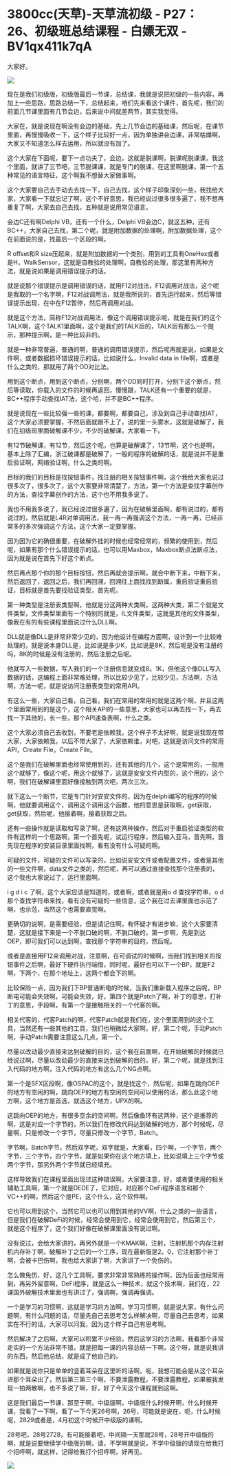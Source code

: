 # 3800cc(天草)-天草流初级 - P27：26、初级班总结课程 - 白嫖无双 - BV1qx411k7qA

大家好。

![](img/85015787ca0c81d66ce7402c563ef58e_1.png)

现在是我们初级版，初级版最后一节课，总结课，我就是说把初级的一些内容，再加上一些思路，思路总结一下，总结起来，咱们先来看这个课件，首先呢，我们的前面几节课里面有几节会边，后来说中间就差两节，其实我觉得。

大家在，就是说现在啊没有会边的基础，先上几节会边的基础课，然后呢，在课节里面，再慢慢吸收一下，这个样子比较好一点，因为单独讲会边课，非常枯燥啊，大家又不知道怎么样去运用，所以就没有加了。

这个大家在下面呢，要下一点功夫了，会边，这就是脱课啊，脱课呢脱课课，我这个里面，就讲了三节吧，三节脱课课，就是专门的脱课，在这里啊脱课，第一个五种常见的语言特征，这个啊我不想替大家做事啊。

这个大家要自己去手动去去找一下，自己去找，这个样子印象深刻一些，我找给大家，大家看一下就忘记了啊，这个不好意思，我已经说过很多很多遍了，我不想再重复了啊，大家去自己去找，五种就是说用常见语言。

会边C还有啊Delphi VB，还有一个什么，Delphi VB会边C，就这五种，还有BC++，大家自己去找，第二个呢，就是附加数据的处理啊，附加数据处理，这个在前面说的是，找最后一个区段的啊。

R offset和R size压起来，就是附加数据的一个类别，用到的工具有OneHex或者是H，WalkSensor，这就是自教验的处理啊，自教验的处理，那这里有两种方法，就是说如果是调用错误提示的话。

就是说那个错误提示是调用错误的话，就用F12对战法，F12调用对战法，这个呢是我取的一个名字啊，F12对战调用法，就是我所说的，首先运行起来，然后等错误提示出现，在中在F12暂停，然后再调用对战。

就是这个方法，简称F12对战调用法，像这个调用错误提示呢，就是在我们的这个TALK啊，这个TALK1里面啊，这个是我们的TALK后的，TALK后有那么一个提示，那种提示啊，是一种比较非的。

就是一种非常普遍，普通的啊，普通的调用错误提示，然后呢再就是说，如果是文件啊，或者数据损坏错误提示的话，比如说什么，Invalid data in file啊，或者是什么之类的，那就用了两个OD对比法。

用到这个断点，用到这个断点，分别啊，两个OD同时打开，分别下这个断点，然后等读取，你载入的文件的时候再返回，慢慢跟，TALK还有一个重要的就是，BC++程序手动查找IAT法，这个哈，并不是BC++程序。

就是说现在一些比较强一些的课，都要啊，都要自己，涉及到自己手动查找IAT，这个大家必须要掌握，不然后面就跟不上了，说的里一头雾水，这就是破解了，我们在初级班里面破解课不少，不少的破解课，大家看一下。

有12节破解课，有12节，然后这个呢，也算是破解课了，13节啊，这个也是啊，基本上除了汇编，浙江破课都是破解了，一般的程序的破解的话，就是说并不是重启验证啊，网络验证啊，什么之类的啊。

目标的我们的目标是找按钮事件，找注册的相关按钮事件啊，这个我给大家也说过很多次了，很多次了，这个大家要非常清楚了，方法，第一个方法是查找字幕创作的方法，查找字幕创作的方法，这个也不用我多说了。

我也不用我多说了，我已经说过很多遍了，因为在破解里面啊，都有说过的，都有说过的，然后就是L4R对单调用法，我一再一再强调这个方法，一再一再，已经非常多的多次强调这个方法，这个大家一定要掌握。

因为因为它的确很重要，在破解外挂的时候也经常经常的，频繁的使用到，然后呢，如果有那个什么错误提示的话，也可以用Maxbox，Maxbox断点法断点法，因为就是说在首先下好这个断点。

然后再点那个你的那个目标按钮，然后再就会提示啊，就会中断下来，中断下来，然后返回了，返回之后，我们再回溯，回溯往上面找找到断属，重启验证重启验证，目标就是首先要找验证类型，首先呢。

第一种类型是注册表类型啊，他就是分这两种大类啊，这两种大类，第二个就是文件类型，文件类型里面有一个特别的就是，IL文件类型，这就是其他的文件类型，像我在有的有些课程里面说过什么DLL啊。

DLL就是像DLL是非常非常少见的，因为他设计在编程方面啊，设计到一个比较难处理的，就是说本身DLL是，比如说是多少K，比如说是8K，然后呢是没有注册的吗，8K的时候是没有注册的，然后注册之后呢。

他就写入一些数据，写入我们的一个注册信息就变成8。1K，但他这个像DLL写入数据的话，这编程上面非常难处理，所以比较少见了，比较少见，方法啊，方法啊，方法一呢，就是说访问注册表类型的常用API。

有这么一些，大家自己看，自己看，我们在常用的常用的就是这两个啊，并且这两个里面常用到的是这个，这个相关API的一些意思，大家也可以再去找一下，再去找一下其他的，长一些，那个API速查表啊，什么之类。

这个大家必须自己去收到，不要老是依赖我，这个样子不太好啊，就是说我现在带大家，大家依赖我，以后不带大家了，大家依赖谁，对吧，这就是访问文件的常用API，Create File，Create File。

这个是我们在破解里面也经常使用到的，还有其他的几个，这个是常用的，一般用这个就够了，像这个呢，用这个就够了，这就是安安文件内型的，这个用的，这个啊，我们在破解课里面好像接触到两次吧，两次三次。

就下这么一个断节，它是专门针对安安文件的，因为在delphi编写的程序的时候啊，他就要调用这个，调用这个调用这个函数，他的意思是获取啊，get获取，get获取，然后呢，他接着啊，接着获取之后。

还有一些操作就是读取和写录了啊，还有这两种操作，然后对于重启验证类型的软件有这样的一个思路啊，第一个首先呢，试运行程序，然后输入亚马，首先啊，首先现在程序的安装目录里面找啊，看有没有什么可疑的啊。

可疑的文件，可疑的文件可以写录的，比如说安安文件或者配置文件，或者是其他的一些文件啊，data文件之类的，然后呢，再可以通过直接查找那个注册表的，这个我也大家说过了，运行里面啊。

i g d i c 了啊，这个大家应该是知道的，或者啊，或者就是用o d 查找字符串，o d 那个查找字符串来找，看有没有可疑的一些信息，这个我在过去课里面也示范了啊，也示范，当然这个也需要直觉啊。

更确切的说啊，是需要经验，但是请记住啊，有怀疑才有进步嘛，这个大家要清楚，这就是接下来是一个不脱口破的啊，不脱口破的，第一步啊，先是到达 OEP，即可我们可以达到啊，查找那个字符串的目的，然后呢。

或者是直接用F12来调用对战，注意啊，在可调试的时候啊，当我们找到相关的按钮事件之后啊，最好下硬件执行端借，同时呢，最好也可以下一个BP，就是F2啊，下两个，在那个地址上，这两个都会下的啊。

比较保险一点，因为我们下BP普通断电的时候，当我们重新载入程序之后呢，BP断电可能会失效啊，可能会失效，好，第四个就是Patch了啊，补丁的意思，打补丁的意思，手段啊，有第一个是接触相关的一个代客的啊。

相关代客的，代客Patch的啊，代客Patch就是我们在，这个里面用到的这个工具，当然还有一些其他的工具，我们也稍微给大家啊，好，第二个呢，手动Patch啊，手动Patch需要注意这么几点，第一个。

尽量以改动最少直接来达到破解的目的，这个我在前面啊，在开始破解的时候就已经说过啊，尽量以改动最少的直接来达到破解的目的，好，第二个呢，就是找到注入代码的地方啊，注入代码的地方有这么几个NG点啊。

第一个是SFX区段啊，像OSPAC的这个，就是找这个，然后呢，如果在跳向OEP的地方有空闲的啊，跳向OEP的地方有空闲的空间可以使用的话，那么此这个地方啊，这个地方是首选，就选这个地方，UPX的啊。

这跳向OEP的地方，有很多空余的空间啊，然后像鱼环有这两种，这个是推荐的啊，这是对应一个字节的，所以我们在修改代码达到破解的地方，那个时候呢，尽量啊，只是修改一个字节，尽量只修改一个字节，Batch。

字节啊，Batch字节，然后双字呢，双字就是，大家看，四个啊，一个字节，两个字节，三个字节，四个字节，就是如果你在这个地方填上，比如说填上三个字节或两个字节，那另外两个字节就已经填充。

这样导致我们在课程里面出现过这种错误啊，大家要注意，好，或者要使用的相关辅助工具啊，第一个就是DEDE了，它对应，对应那个DeFi程序语言和那个VC++的啊，然后这个是PE，这个什么，这个软件啊。

它也可以用到这个，当然它可以也可以用到其他的VV啊，什么之类的一些语言，但是我们在破解DeFi的时候，经常会使用到它，经常会使用到它，然后第三个，就是这个程序了，这个我们好像在破解课里面没有说过啊。

没有说过，会给大家讲的，再另外就是一个KMAK啊，注射，注射机那个内存注射机内存补丁啊，破解补丁之后的一个工序，现在最新版是2。0，它注射那个补丁啊，会被卡巴伤啊，我也给大家讲了啊，大家讲了一个免伤的。

怎么做免伤，好，这几个工具啊，要求非常非常熟练的操作啊，因为后面也经常用到，再另外留意啊，DeFi程序，就是这么一种技术，就这个技术啊，我们在，22课国外破解技术里面也有讲过了，强调啊，强调再强调。

一个是学习的习惯啊，这就是学习的方法啊，学习习惯啊，就是说大家，有什么问题啊，有什么问题的话，尽量先自己去思考怎么样解决啊，尽量自己去思考，如果实在不行的话，大家可以问我，因为这个样子自己有思考啊。

然后解决了之后啊，大家可以积累不少经验，然后这学习的方法啊，我看那个非常走实的一个方法非常不错，就是把每一课的内容总结一下啊，这个呀，就是说我讲的东西，然后他总结，就是成了他自己的。

如果就是说你只是单单的竖着耳朵在这里听的话啊，呃，我想可能会是从这个耳朵进那个耳朵出了，然后第三第三个啊，不要泄露教程，不要泄露教程，如果被我发现一拍两散啊，也不多说了啊，好，好了今天这个课程就到这啊。

这是我们最后一节课，那至于啊，中级版啊，中级版什么时候开啊，什么时候开课，我看了一下啊，看了一下今天26号啊，26号，可能就是说在，呃，什么时候呢，2829或者是，4月初这个时候开中级版的课啊。

28号吧，28号2728，有可能接着吧，中间隔一天那就28号，28号开中级版的啊，就是说要继续学中级版的啊，请，不学啊就是说，不学中级版的请现在给我打个招呼啊，就这样，记得给我打个招呼啊，好再见。



![](img/85015787ca0c81d66ce7402c563ef58e_3.png)